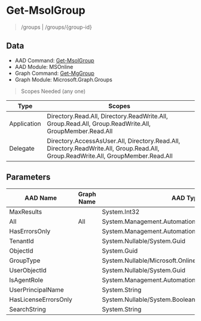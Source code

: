 # Get-MsolGroup

> /groups | /groups/{group-id}

## Data

+ AAD Command: [Get-MsolGroup](https://docs.microsoft.com/en-us/powershell/module/MSOnline/Get-MsolGroup)
+ AAD Module: MSOnline
+ Graph Command: [Get-MgGroup](https://docs.microsoft.com/en-us/powershell/module/Microsoft.Graph.Groups/Get-MgGroup)
+ Graph Module: Microsoft.Graph.Groups

> Scopes Needed (any one)

|Type|Scopes|
|---|---|
|Application|Directory.Read.All, Directory.ReadWrite.All, Group.Read.All, Group.ReadWrite.All, GroupMember.Read.All|
|Delegate|Directory.AccessAsUser.All, Directory.Read.All, Directory.ReadWrite.All, Group.Read.All, Group.ReadWrite.All, GroupMember.Read.All|

## Parameters

|AAD Name|Graph Name|AAD Type|Graph Type|Infos|
|---|---|---|---|---|
|MaxResults||System.Int32|||
|All|All|System.Management.Automation.SwitchParameter|System.Management.Automation.SwitchParameter||
|HasErrorsOnly||System.Management.Automation.SwitchParameter|||
|TenantId||System.Nullable/System.Guid|||
|ObjectId||System.Guid|||
|GroupType||System.Nullable/Microsoft.Online.Administration.GroupType|||
|UserObjectId||System.Nullable/System.Guid|||
|IsAgentRole||System.Management.Automation.SwitchParameter|||
|UserPrincipalName||System.String|||
|HasLicenseErrorsOnly||System.Nullable/System.Boolean|||
|SearchString||System.String|||

